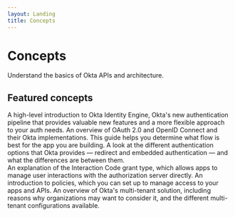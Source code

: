 ```yaml
---
layout: Landing
title: Concepts
---
```


# Concepts

Understand the basics of Okta APIs and architecture.

## Featured concepts

<Cards>
  <Card href="/docs/guides/oie-intro/" cardTitle="Okta Identity Engine overview">A high-level introduction to Okta Identity Engine, Okta's new authentication pipeline that provides valuable new features and a more flexible approach to your auth needs.</Card>
  <Card href="/docs/concepts/oauth-openid/" cardTitle="OAuth 2.0 and OpenID Connect overview">An overview of OAuth 2.0 and OpenID Connect and their Okta implementations. This guide helps you determine what flow is best for the app you are building.</Card>
  <Card href="/docs/concepts/redirect-vs-embedded/" cardTitle="Okta deployment models — redirect vs. embedded">A look at the different authentication options that Okta provides &mdash; redirect and embedded authentication &mdash; and what the differences are between them.</Card>
</Cards>
<br>
<Cards>
  <Card href="/docs/concepts/interaction-code/" cardTitle="Interaction Code grant type">An explanation of the Interaction Code grant type, which allows apps to manage user interactions with the authorization server directly.</Card>
  <Card href="/docs/concepts/policies/" cardTitle="What are policies?">An introduction to policies, which you can set up to manage access to your apps and APIs.</Card>
  <Card href="/docs/concepts/multi-tenancy/" cardTitle="Multi-tenant solutions">An overview of Okta's multi-tenant solution, including reasons why organizations may want to consider it, and the different multi-tenant configurations available.</Card>
</Cards>